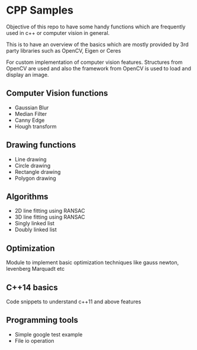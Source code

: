 # CPP Samples

Objective of this repo to have some handy functions which are frequently used in c++ or computer vision in general.

This is to have an overview of the basics which are mostly provided by 3rd party libraries such as OpenCV, Eigen or Ceres

For custom implementation of computer vision features. Structures from OpenCV are used and also the framework from OpenCV is used to load and display an image.

## Computer Vision functions
* Gaussian Blur
* Median Filter
* Canny Edge
* Hough transform

## Drawing functions
* Line drawing
* Circle drawing
* Rectangle drawing
* Polygon drawing

## Algorithms
* 2D line fitting using RANSAC
* 3D line fitting using RANSAC
* Singly linked list
* Doubly linked list

## Optimization
Module to implement basic optimization techniques like gauss newton, levenberg Marquadt etc

## C++14 basics
Code snippets to understand c++11 and above features

## Programming tools
* Simple google test example
* File io operation
